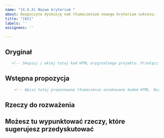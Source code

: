 ```yaml
---
name: "[X.X.X] Nazwa kryterium "
about: Rozpoczyna dyskusję nad tłumaczeniem nowego kryterium sukcesu.
title: "[KS]"
labels: ''
assignees: ''

---
```


<!-- w tytule w nawiasach kwadratowych wpisz numer kryterium sukcesu -->
## Oryginał
````html
   <!-- Skopiuj i wklej tutaj kod HTML oryginalnego projektu. Przełącz się na gałąź main. Projekty nowych kryteriów znajdziesz w katalogu guidelines/sc/22/ -->
````
## Wstępna propozycja
````html
    <!-- Wpisz tutaj proponowane tłumaczenie oznakowane kodem HTML. Nie zapomnij objąć  znacznikami terminów, które są objaśniane w słowniku. Wpisz je w takiej formie gramatycznej, jakiej wymaga kontekst, np.: <a>terminem słownikowym</a>. Opis struktury plików kryteriów sukcesu jest w Przeczytaj mnie na stronie głównej (README.md)  --> 

````
## Rzeczy do rozważenia
Możesz tu wypunktować rzeczy, które sugerujesz przedyskutować
---
